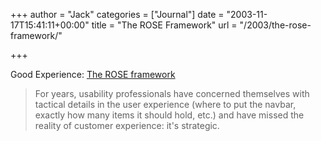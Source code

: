 +++
author = "Jack"
categories = ["Journal"]
date = "2003-11-17T15:41:11+00:00"
title = "The ROSE Framework"
url = "/2003/the-rose-framework/"

+++

Good Experience: [The ROSE framework][1]
  


> For years, usability professionals have concerned themselves with tactical details in the user experience (where to put the navbar, exactly how many items it should hold, etc.) and have missed the reality of customer experience: it's strategic.

 [1]: http://www.goodexperience.com/columns/03/1117.rose.html "Good Experience - The ROSE framework"